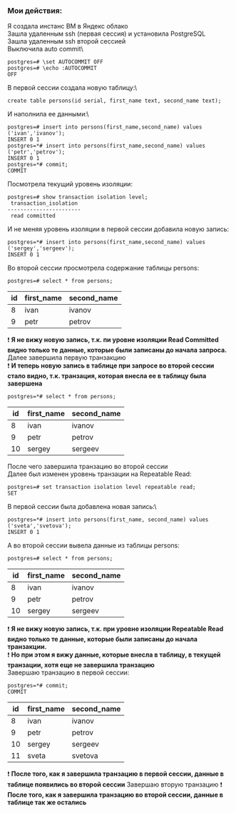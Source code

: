 ### Мои действия:
Я создала инстанс ВМ в Яндекс облако\
Зашла удаленным ssh (первая сессия) и установила PostgreSQL\
Зашла удаленным ssh второй сессией\
Выключила auto commit\
```
postgres=# \set AUTOCOMMIT OFF
postgres=# \echo :AUTOCOMMIT
OFF
```
В первой сессии создала новую таблицу:\
```
create table persons(id serial, first_name text, second_name text);
```
И наполнила ее данными:\
```
postgres=# insert into persons(first_name,second_name) values ('ivan','ivanov');
INSERT 0 1
postgres=*# insert into persons(first_name,second_name) values ('petr','petrov');
INSERT 0 1
postgres=*# commit;
COMMIT
```
Посмотрела текущий уровень изоляции: 
```
postgres=# show transaction isolation level;
 transaction_isolation
-----------------------
 read committed
```
И не меняя уровень изоляции в первой сессии добавила новую запись:
```
postgres=*# insert into persons(first_name,second_name) values ('sergey','sergeev');
INSERT 0 1
```
Во второй сессии просмотрела содержание таблицы persons:
```
postgres=# select * from persons;
```
| id | first_name | second_name|
|-|--------|---|
| 8 | ivan       | ivanov|
| 9 | petr       | petrov|

:exclamation: **Я не вижу новую запись, т.к. пи уровне изоляции Read Committed видно только те данные, которые были записаны до начала запроса.**\
Далее завершила первую транзакцию\
:exclamation: **И теперь новую запись в таблице при запросе во второй сессии стало видно, т.к. транзация, которая внесла ее в таблицу была завершена**
```
postgres=*# select * from persons;
```
| id | first_name | second_name|
|-|--------|---|
| 8 | ivan       | ivanov|
| 9 | petr       | petrov|
| 10 | sergey      | sergeev|

После чего завершила транзацию во второй сессии\
Далее был изменен уровень транзации на Repeatable Read:
```
postgres=# set transaction isolation level repeatable read;
SET
```
В первой сессии была добавлена новая запись:\
```
postgres=*# insert into persons(first_name, second_name) values ('sveta','svetova');
INSERT 0 1
```
А во второй сессии вывела данные из таблицы persons:
```
postgres=# select * from persons;
```
| id | first_name | second_name|
|-|--------|---|
| 8 | ivan       | ivanov|
| 9 | petr       | petrov|
| 10 | sergey      | sergeev|

:exclamation: **Я не вижу новую запись, т.к. при уровне изоляции Repeatable Read видно только те данные, которые были записаны до начала транзакции.**\
:exclamation: **Но при этом я вижу данные, которые внесла в таблицу, в текущей транзации, хотя еще не завершила транзацию**\
Завершаю транзацию в первой сессии:
```
postgres=*# commit;
COMMIT
```
| id | first_name | second_name|
|-|--------|---|
| 8 | ivan       | ivanov|
| 9 | petr       | petrov|
| 10 | sergey      | sergeev|
| 11 | sveta      | svetova|

:exclamation: **После того, как я завершила транзацию в первой сессии, данные в таблице появились во второй сессии**
Завершаю вторую транзацию
:exclamation: **После того, как я завершила транзацию во второй сессии, данные в таблице так же остались**



